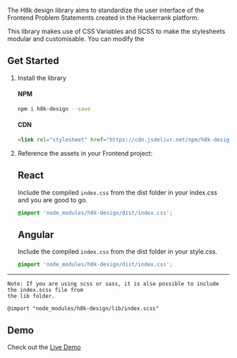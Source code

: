 The H8k design library aims to standardize the user interface of the 
Frontend Problem Statements created in the Hackerrank platform.

This library makes use of CSS Variables and SCSS to make the stylesheets modular and customisable. You can modify the 

## Get Started

1. Install the library

    #### NPM
    ```bash
    npm i h8k-design --save 
    ```
   
    #### CDN
    ```html
    <link rel="stylesheet" href="https://cdn.jsdelivr.net/npm/h8k-design@latest/dist/index.css"    
    ```

2. Reference the assets in your Frontend project:

    **React**
    ---
    Include the compiled `index.css` from the dist folder in your index.css and you are good to go.
    
    ```css
    @import 'node_modules/h8k-design/dist/index.css';
    ```
   
   **Angular**
   ---
   Include the compiled `index.css` from the dist folder in your style.css.
      ```css
      @import 'node_modules/h8k-design/dist/index.css';
      ```
---
   
   ```text
   Note: If you are using scss or sass, it is also possible to include the index.scss file from 
   the lib folder.
   
   @import "node_modules/h8k-design/lib/index.scss" 
   ```
   
## Demo

Check out the [Live Demo](https://h8k-design.now.sh/demo.html) 




